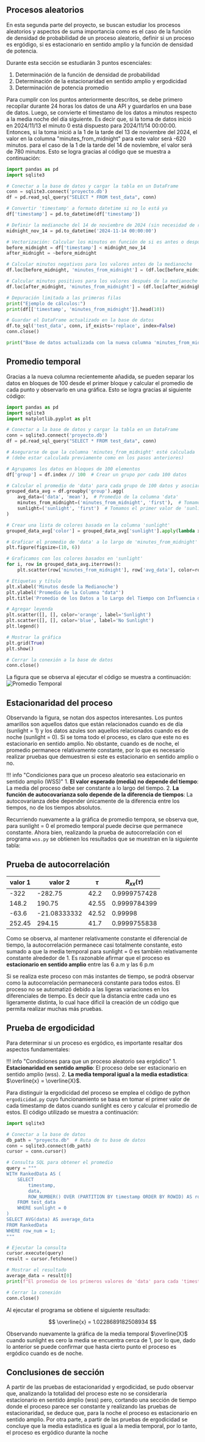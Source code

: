 ## Procesos aleatorios 
En esta segunda parte del proyecto, se buscan estudiar los procesos aleatorios y aspectos de suma importancia como es el caso de la función de densidad de probabilidad de un proceso aleatorio, definir si un proceso es ergódigo, si es estacionario en sentido amplio y la función de densidad de potencia.

Durante esta sección se estudiarán 3 puntos escenciales:

1. Determinación de la función de densidad de probabilidad
2. Determinación de la estacionaridad en sentido amplio y ergodicidad
3. Determinación de potencia promedio

Para cumplir con los puntos anteriormente descritos, se debe primero recopilar durante 24 horas los datos de una API y guardarlos en una base de datos. Luego, se convierte el timestamo de los datos a minutos respecto a la media noche del día siguiente. Es decir que, si la toma de datos inició en 2024/11/13 el minuto 0 está dispuesto para 2024/11/14 00:00:00. Entonces, si la toma inició a la 1 de la tarde del 13 de noviembre del 2024, el valor en la columna "minutes_from_midnight" para este valor será -620 minutos. para el caso de la 1 de la tarde del 14 de noviembre, el valor será de 780 minutos. Esto se logra gracias al código que se muestra a continuación:

```python title="time_since_12.py"
import pandas as pd
import sqlite3

# Conectar a la base de datos y cargar la tabla en un DataFrame
conn = sqlite3.connect('proyecto.db')
df = pd.read_sql_query("SELECT * FROM test_data", conn)

# Convertir 'timestamp' a formato datetime si no lo está ya
df['timestamp'] = pd.to_datetime(df['timestamp'])

# Definir la medianoche del 14 de noviembre de 2024 (sin necesidad de recalcular en cada fila)
midnight_nov_14 = pd.to_datetime('2024-11-14 00:00:00')

# Vectorización: Calcular los minutos en función de si es antes o después de la medianoche
before_midnight = df['timestamp'] < midnight_nov_14
after_midnight = ~before_midnight

# Calcular minutos negativos para los valores antes de la medianoche
df.loc[before_midnight, 'minutes_from_midnight'] = (df.loc[before_midnight, 'timestamp'] - midnight_nov_14).dt.total_seconds() / 60

# Calcular minutos positivos para los valores después de la medianoche
df.loc[after_midnight, 'minutes_from_midnight'] = (df.loc[after_midnight, 'timestamp'] - midnight_nov_14).dt.total_seconds() / 60

# Depuración limitada a las primeras filas
print("Ejemplo de cálculos:")
print(df[['timestamp', 'minutes_from_midnight']].head(10))

# Guardar el DataFrame actualizado en la base de datos
df.to_sql('test_data', conn, if_exists='replace', index=False)
conn.close()

print("Base de datos actualizada con la nueva columna 'minutes_from_midnight'.")
```

## Promedio temporal

Gracias a la nueva columna recientemente añadida, se pueden separar los datos en bloques de 100 desde el primer bloque y calcular el promedio de cada punto y observarlo en una gráfica. Esto se logra gracias al siguiente código:

```python title="promedio_temporal.py"
import pandas as pd
import sqlite3
import matplotlib.pyplot as plt

# Conectar a la base de datos y cargar la tabla en un DataFrame
conn = sqlite3.connect('proyecto.db')
df = pd.read_sql_query("SELECT * FROM test_data", conn)

# Asegurarse de que la columna 'minutes_from_midnight' esté calculada
# (debe estar calculada previamente como en los pasos anteriores)

# Agrupamos los datos en bloques de 100 elementos
df['group'] = df.index // 100  # Crear un grupo por cada 100 datos

# Calcular el promedio de 'data' para cada grupo de 100 datos y asociarlo con 'minutes_from_midnight'
grouped_data_avg = df.groupby('group').agg(
    avg_data=('data', 'mean'),  # Promedio de la columna 'data'
    minutes_from_midnight=('minutes_from_midnight', 'first'),  # Tomamos el primer valor de 'minutes_from_midnight' para cada grupo
    sunlight=('sunlight', 'first')  # Tomamos el primer valor de 'sunlight' para cada grupo
)

# Crear una lista de colores basada en la columna 'sunlight'
grouped_data_avg['color'] = grouped_data_avg['sunlight'].apply(lambda x: 'orange' if x else 'blue')

# Graficar el promedio de 'data' a lo largo de 'minutes_from_midnight'
plt.figure(figsize=(10, 6))

# Graficamos con los colores basados en 'sunlight'
for i, row in grouped_data_avg.iterrows():
    plt.scatter(row['minutes_from_midnight'], row['avg_data'], color=row['color'])

# Etiquetas y título
plt.xlabel('Minutos desde la Medianoche')
plt.ylabel('Promedio de la Columna "data"')
plt.title('Promedio de los Datos a lo Largo del Tiempo con Influencia del "Sunlight"')

# Agregar leyenda
plt.scatter([], [], color='orange', label='Sunlight')
plt.scatter([], [], color='blue', label='No Sunlight')
plt.legend()

# Mostrar la gráfica
plt.grid(True)
plt.show()

# Cerrar la conexión a la base de datos
conn.close()
```
La figura que se observa al ejecutar el código se muestra a continuación:
![Promedio Temporal](img/promedio_temporal.png)

## Estacionaridad del proceso

Observando la figura, se notan dos aspectos interesantes. Los puntos amarillos son aquellos datos que están relacionados cuando es de día (sunlight = 1) y los datos azules son aquellos relacionados cuando es de noche (sunlight = 0). Si se toma todo el proceso, es claro que este no es estacionario en sentido amplio. No obstante, cuando es de noche, el promedio permanece relativamente constante, por lo que es necesario realizar pruebas que demuestren si este es estacionario en sentido amplio o no.

!!! info "Condiciones para que un proceso aleatorio sea estacionario en sentido amplio (WSS)"
    1. **El valor esperado (media) no depende del tiempo**: La media del proceso debe ser constante a lo largo del tiempo.
    2. **La función de autocovarianza solo depende de la diferencia de tiempos**: La autocovarianza debe depender únicamente de la diferencia entre los tiempos, no de los tiempos absolutos.

Recurriendo nuevamente a la gráfica de promedio tempora, se observa que, para sunlight = 0 el promedio temporal puede decirse que permanece constante. Ahora bien, realizando la prueba de autocorrelación con el programa ```wss.py``` se obtienen los resultados que se muestran en la siguiente tabla:

## Prueba de autocorrelación

| valor 1 | valor 2 | $\tau$ | $R_{xx}(\tau)$|
|---------|---------|-----|-------------|
|   -322   |   -282.75   |  42.2  |    0.9999757428      |
|   148.2   |   190.75   |  42.55  |   0.9999784399      |
|   -63.6   |   -21.08333332   |  42.52  |     0.99998   |
|   252.45   |   294.15   |  41.7  |    0.9999755838     |

Como se observa, al mantener relativamente constante el diferencial de tiempo, la autocorrelación permanece casi totalmente constante, esto sumado a que la media temporal para sunlight = 0 es también relativamente constante alrededor de 1. Es razonable afirmar que el proceso es **estacionario en sentido amplio** entre las 6 a.m y las 6 p.m

Si se realiza este proceso con más instantes de tiempo, se podrá observar como la autocorrelación permanecerá constante para todos estos. El proceso no se automatizó debido a las ligeras variaciones en los diferenciales de tiempo. Es decir que la distancia entre cada uno es ligeramente distinta, lo cual hace dificil la creación de un código que permita realizar muchas más pruebas.

## Prueba de ergodicidad

Para determinar si un proceso es ergódico, es importante resaltar dos aspectos fundamentales:

!!! info "Condiciones para que un proceso aleatorio sea ergódico"
    1. **Estacionaridad en sentido amplio**: El proceso debe ser estacionario en sentido amplio (wss).
    2. **La media temporal igual a la media estadística**: $\overline{x} = \overline{X}$.

Para distinguir la ergodicidad del proceso se emplea el código de python ```ergodicidad.py``` cuyo funcionamiento se basa en tomar el primer valor de cada timestamp de datos cuando sunlight es cero y calcular el promedio de estos. El código utilizado se muestra a continuación:

```python title="ergodicidad.py"
import sqlite3

# Conectar a la base de datos
db_path = "proyecto.db"  # Ruta de tu base de datos
conn = sqlite3.connect(db_path)
cursor = conn.cursor()

# Consulta SQL para obtener el promedio
query = """
WITH RankedData AS (
    SELECT 
        timestamp, 
        data,
        ROW_NUMBER() OVER (PARTITION BY timestamp ORDER BY ROWID) AS row_num
    FROM test_data
    WHERE sunlight = 0
)
SELECT AVG(data) AS average_data
FROM RankedData
WHERE row_num = 1;
"""

# Ejecutar la consulta
cursor.execute(query)
result = cursor.fetchone()

# Mostrar el resultado
average_data = result[0]
print(f"El promedio de los primeros valores de 'data' para cada 'timestamp' con 'sunlight' = 0 es: {average_data}")

# Cerrar la conexión
conn.close()
```
Al ejecutar el programa se obtiene el siguiente resultado:

$$
\overline{x} = 1.0228689182508934
$$

Observando nuevamente la gráfica de la media temporal $\overline{X}$ cuando sunlight es cero la media se encuentra cerca de 1, por lo que, dado lo anterior se puede confirmar que hasta cierto punto el proceso es ergódico cuando es de noche.

## Conclusiones de sección

A partir de las pruebas de estacionaridad y ergodicidad, se pudo observar que, analizando la totalidad del proceso este no se consideraría estacionario en sentido ámplio (wss) pero, cortando una sección de tiempo donde el proceso parece ser constante y realizando las pruebas de estacionaridad, se deduce que, para la noche el proceso es estacionario en sentido amplio. Por otra parte, a partir de las pruebas de ergodicidad se concluye que la media estadística es igual a la media temporal, por lo tanto, el proceso es ergódico durante la noche